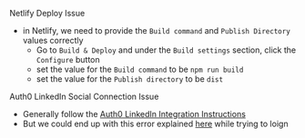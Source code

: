 Netlify Deploy Issue

- in Netlify, we need to provide the `Build command` and `Publish Directory` values correctly
  - Go to `Build & Deploy` and under the `Build settings` section, click the `Configure` button
  - set the value for the `Build command` to be `npm run build`
  - set the value for the `Publish directory` to be `dist`

Auth0 LinkedIn Social Connection Issue

- Generally follow the [Auth0 LinkedIn Integration Instructions](https://manage.auth0.com/dashboard/us/dev-zm8k7g0jntagspap/marketplace/integrations/linkedin-social-connection)
- But we could end up with this error explained [here](https://community.auth0.com/t/error-your-linkedin-network-will-be-back-soon-when-using-linkedin-social-connection/136532) while trying to loign
